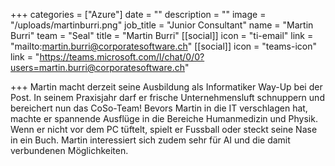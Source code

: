 +++
categories = ["Azure"]
date = ""
description = ""
image = "/uploads/martinburri.png"
job_title = "Junior Consultant"
name = "Martin Burri"
team = "Seal"
title = "Martin Burri"
[[social]]
icon = "ti-email"
link = "mailto:martin.burri@corporatesoftware.ch"
[[social]]
icon = "teams-icon"
link = "https://teams.microsoft.com/l/chat/0/0?users=martin.burri@corporatesoftware.ch"

+++
Martin macht derzeit seine Ausbildung als Informatiker Way-Up bei der Post. In seinem Praxisjahr darf er frische Unternehmensluft schnuppern und bereichert nun das CoSo-Team! Bevors Martin in die IT verschlagen hat, machte er spannende Ausflüge in die Bereiche Humanmedizin und Physik. Wenn er nicht vor dem PC tüftelt, spielt er Fussball oder steckt seine Nase in ein Buch. Martin interessiert sich zudem sehr für AI und die damit verbundenen Möglichkeiten.